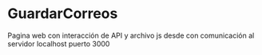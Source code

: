 # GuardarCorreos
Pagina web con interacción de API y archivo js desde con comunicación al servidor localhost puerto 3000
